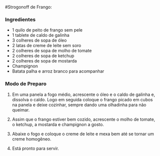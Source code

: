 #Strogonoff de Frango:

### Ingredientes 

- 1 quilo de peito de frango sem pele
- 1 tablete de caldo de galinha
- 3 colheres de sopa de óleo 
- 2 latas de creme de leite sem soro
- 2 colheres de sopa de molho de tomate
- 2 colheres de sopa de ketchup
- 2 colheres de sopa de mostarda
- Champignon
- Batata palha e arroz branco para acompanhar

###  Modo de Preparo

1. Em uma panela a fogo médio, acrescente o óleo e o caldo de galinha e, dissolva o caldo. Logo em  seguida coloque o frango picado em cubos na panela e deixe cozinhar, sempre dando uma olhadinha para não queimar.

2. Assim que o frango estiver bem cozido, acrescente o molho de tomate, o ketchup, a mostarda e champignon a gosto.

3. Abaixe o fogo e coloque o creme de leite e mexa bem até se tornar um creme homogêneo.

4. Está pronto para servir.